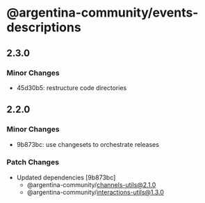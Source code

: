 # @argentina-community/events-descriptions

## 2.3.0

### Minor Changes

- 45d30b5: restructure code directories

## 2.2.0

### Minor Changes

- 9b873bc: use changesets to orchestrate releases

### Patch Changes

- Updated dependencies [9b873bc]
  - @argentina-community/channels-utils@2.1.0
  - @argentina-community/interactions-utils@1.3.0

